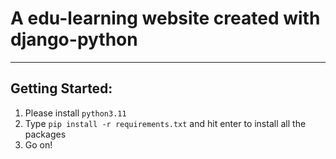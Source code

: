 # A edu-learning website created with django-python
----
## Getting Started:
1. Please install `python3.11`
2. Type `pip install -r requirements.txt` and hit enter to install all the packages 
3. Go on!